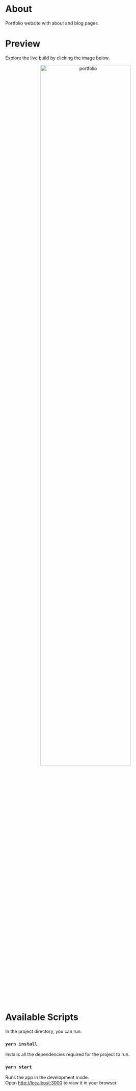 # About

Portfolio website with about and blog pages.

# Preview

Explore the live build by clicking the image below.

<div align="center">
  <a href="https://kaylaa0.github.io/patika/front-end-web/3-advanced/projects/project-4/build/">
    <img src="https://github-production-user-asset-6210df.s3.amazonaws.com/107824429/269777866-43547eb8-7cca-4316-a44a-a62b2eab6a35.jpg" alt="portfolio" width="75%">
  </a>
</div>

# Available Scripts

In the project directory, you can run:

### `yarn install`

Installs all the dependencies required for the project to run.

### `yarn start`

Runs the app in the development mode.\
Open [http://localhost:3000](http://localhost:3000) to view it in your browser.
